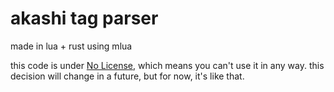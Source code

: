 # akashi tag parser
made in lua + rust using mlua

this code is under [No License](https://choosealicense.com/no-permission/), which means you can't use it in any way.
this decision will change in a future, but for now, it's like that.
